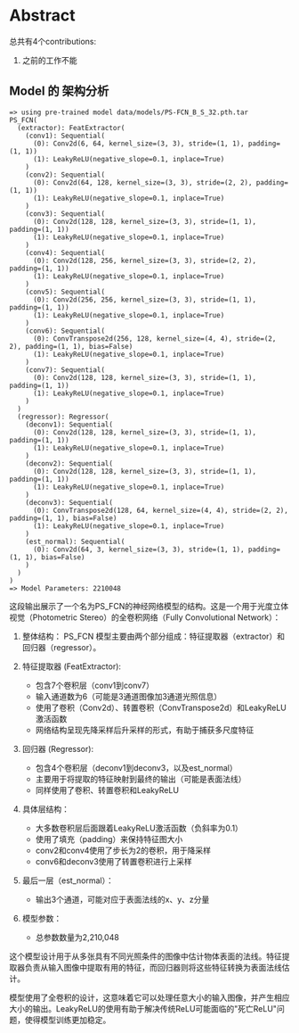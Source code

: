 # Abstract
总共有4个contributions:
1. 之前的工作不能


## Model 的 架构分析

```
=> using pre-trained model data/models/PS-FCN_B_S_32.pth.tar
PS_FCN(
  (extractor): FeatExtractor(
    (conv1): Sequential(
      (0): Conv2d(6, 64, kernel_size=(3, 3), stride=(1, 1), padding=(1, 1))
      (1): LeakyReLU(negative_slope=0.1, inplace=True)
    )
    (conv2): Sequential(
      (0): Conv2d(64, 128, kernel_size=(3, 3), stride=(2, 2), padding=(1, 1))
      (1): LeakyReLU(negative_slope=0.1, inplace=True)
    )
    (conv3): Sequential(
      (0): Conv2d(128, 128, kernel_size=(3, 3), stride=(1, 1), padding=(1, 1))
      (1): LeakyReLU(negative_slope=0.1, inplace=True)
    )
    (conv4): Sequential(
      (0): Conv2d(128, 256, kernel_size=(3, 3), stride=(2, 2), padding=(1, 1))
      (1): LeakyReLU(negative_slope=0.1, inplace=True)
    )
    (conv5): Sequential(
      (0): Conv2d(256, 256, kernel_size=(3, 3), stride=(1, 1), padding=(1, 1))
      (1): LeakyReLU(negative_slope=0.1, inplace=True)
    )
    (conv6): Sequential(
      (0): ConvTranspose2d(256, 128, kernel_size=(4, 4), stride=(2, 2), padding=(1, 1), bias=False)
      (1): LeakyReLU(negative_slope=0.1, inplace=True)
    )
    (conv7): Sequential(
      (0): Conv2d(128, 128, kernel_size=(3, 3), stride=(1, 1), padding=(1, 1))
      (1): LeakyReLU(negative_slope=0.1, inplace=True)
    )
  )
  (regressor): Regressor(
    (deconv1): Sequential(
      (0): Conv2d(128, 128, kernel_size=(3, 3), stride=(1, 1), padding=(1, 1))
      (1): LeakyReLU(negative_slope=0.1, inplace=True)
    )
    (deconv2): Sequential(
      (0): Conv2d(128, 128, kernel_size=(3, 3), stride=(1, 1), padding=(1, 1))
      (1): LeakyReLU(negative_slope=0.1, inplace=True)
    )
    (deconv3): Sequential(
      (0): ConvTranspose2d(128, 64, kernel_size=(4, 4), stride=(2, 2), padding=(1, 1), bias=False)
      (1): LeakyReLU(negative_slope=0.1, inplace=True)
    )
    (est_normal): Sequential(
      (0): Conv2d(64, 3, kernel_size=(3, 3), stride=(1, 1), padding=(1, 1), bias=False)
    )
  )
)
=> Model Parameters: 2210048
```

这段输出展示了一个名为PS_FCN的神经网络模型的结构。这是一个用于光度立体视觉（Photometric Stereo）的全卷积网络（Fully Convolutional Network）：

1. 整体结构：
   PS_FCN 模型主要由两个部分组成：特征提取器（extractor）和回归器（regressor）。

2. 特征提取器 (FeatExtractor):
   - 包含7个卷积层（conv1到conv7）
   - 输入通道数为6（可能是3通道图像加3通道光照信息）
   - 使用了卷积（Conv2d）、转置卷积（ConvTranspose2d）和LeakyReLU激活函数
   - 网络结构呈现先降采样后升采样的形式，有助于捕获多尺度特征

3. 回归器 (Regressor):
   - 包含4个卷积层（deconv1到deconv3，以及est_normal）
   - 主要用于将提取的特征映射到最终的输出（可能是表面法线）
   - 同样使用了卷积、转置卷积和LeakyReLU

4. 具体层结构：
   - 大多数卷积层后面跟着LeakyReLU激活函数（负斜率为0.1）
   - 使用了填充（padding）来保持特征图大小
   - conv2和conv4使用了步长为2的卷积，用于降采样
   - conv6和deconv3使用了转置卷积进行上采样

5. 最后一层（est_normal）：
   - 输出3个通道，可能对应于表面法线的x、y、z分量

6. 模型参数：
   - 总参数数量为2,210,048

这个模型设计用于从多张具有不同光照条件的图像中估计物体表面的法线。特征提取器负责从输入图像中提取有用的特征，而回归器则将这些特征转换为表面法线估计。

模型使用了全卷积的设计，这意味着它可以处理任意大小的输入图像，并产生相应大小的输出。LeakyReLU的使用有助于解决传统ReLU可能面临的"死亡ReLU"问题，使得模型训练更加稳定。

